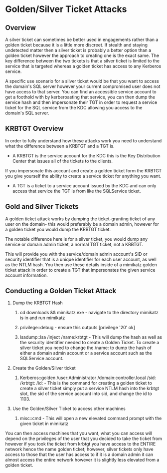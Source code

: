# Golden/Silver Ticket Attacks

## Overview
A silver ticket can sometimes be better used in engagements rather than a golden ticket because it is a little more discreet. If stealth and staying undetected matter then a silver ticket is probably a better option than a golden ticket however the approach to creating one is the exact same. The key difference between the two tickets is that a silver ticket is limited to the service that is targeted whereas a golden ticket has access to any Kerberos service.

A specific use scenario for a silver ticket would be that you want to access the domain's SQL server however your current compromised user does not have access to that server. You can find an accessible service account to get a foothold with by kerberoasting that service, you can then dump the service hash and then impersonate their TGT in order to request a service ticket for the SQL service from the KDC allowing you access to the domain's SQL server.

## KRBTGT Overview
In order to fully understand how these attacks work you need to understand what the difference between a KRBTGT and a TGT is. 

* A KRBTGT is the service account for the KDC this is the Key Distribution Center that issues all of the tickets to the clients. 

If you impersonate this account and create a golden ticket form the KRBTGT you give yourself the ability to create a service ticket for anything you want.

* A TGT is a ticket to a service account issued by the KDC and can only access that service the TGT is from like the SQLService ticket.

## Gold and Silver Tickets

A golden ticket attack works by dumping the ticket-granting ticket of any user on the domain- this would preferably be a domain admin, however for a golden ticket you would dump the KRBTGT ticket.

The notable difference here is for a silver ticket, you would dump any service or domain admin ticket, a normal TGT ticket, not a KRBTGT.

This will provide you with the service/domain admin account's SID or security identifier that is a unique identifier for each user account, as well as the NTLM hash. You then use these details inside of a mimikatz golden ticket attack in order to create a TGT that impersonates the given service account information.

## Conducting a Golden Ticket Attack

1. Dump the KRBTGT Hash

	1. cd downloads && mimikatz.exe - navigate to the directory mimikatz is in and run mimikatz

	2. privilege::debug - ensure this outputs [privilege '20' ok]

	3. lsadump::lsa /inject /name:krbtgt - This will dump the hash as well as the security identifier needed to create a Golden Ticket. To create a 
	silver ticket you need to change the /name: to dump the hash of either a domain admin account or a service account such as the SQLService account.

2. Create the Golden/Silver ticket 

	1. Kerberos::golden /user:Administrator /domain:controller.local /sid: /krbtgt: /id: - This is the command for creating a golden ticket to create 	   a silver ticket simply put a service NTLM hash into the krbtgt slot, the sid of the service account into sid, and change the id to 1103.

3. Use the Golden/Silver Ticket to access other machines

	1. misc::cmd - This will open a new elevated command prompt with the given ticket in mimikatz	


You can then access machines that you want, what you can access will depend on the privileges of the user that you decided to take the ticket from however if you took the ticket from krbtgt you have access to the ENTIRE network hence the name golden ticket; however, silver tickets only have access to those that the user has access to if it is a domain admin it can almost access the entire network however it is slightly less elevated from a golden ticket.
